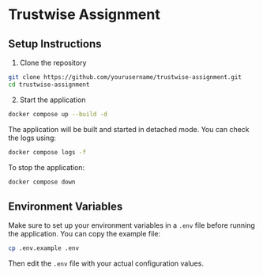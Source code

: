 # Trustwise Assignment

## Setup Instructions

1. Clone the repository
```bash
git clone https://github.com/yourusername/trustwise-assignment.git
cd trustwise-assignment
```

2. Start the application
```bash
docker compose up --build -d
```

The application will be built and started in detached mode. You can check the logs using:
```bash
docker compose logs -f
```

To stop the application:
```bash
docker compose down
```

## Environment Variables

Make sure to set up your environment variables in a `.env` file before running the application. You can copy the example file:
```bash
cp .env.example .env
```

Then edit the `.env` file with your actual configuration values.
